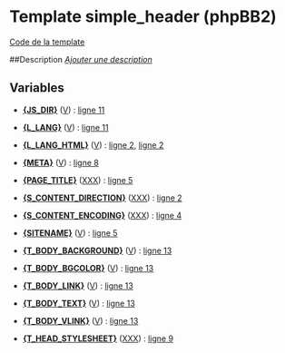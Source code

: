 # Template simple_header (phpBB2)

[Code de la template](../../subsilver/simple_header.tpl)

##Description
[*Ajouter une description*](https://fa-tvars.appspot.com/tpl/subsilver/simple_header)

## Variables

* [__{JS_DIR}__](https://github.com/Etana/template.list/blob/master/var/JS_DIR.md#readme) ([V](https://fa-tvars.appspot.com/var/JS_DIR)) : [ligne 11](../tpl/src/subsilver/simple_header.tpl#L11)

* [__{L_LANG}__](https://github.com/Etana/template.list/blob/master/var/L_LANG.md#readme) ([V](https://fa-tvars.appspot.com/var/L_LANG)) : [ligne 11](../tpl/src/subsilver/simple_header.tpl#L11)

* [__{L_LANG_HTML}__](https://github.com/Etana/template.list/blob/master/var/L_LANG_HTML.md#readme) ([V](https://fa-tvars.appspot.com/var/L_LANG_HTML)) : [ligne 2](../tpl/src/subsilver/simple_header.tpl#L2), [ligne 2](../tpl/src/subsilver/simple_header.tpl#L2)

* [__{META}__](https://github.com/Etana/template.list/blob/master/var/META.md#readme) ([V](https://fa-tvars.appspot.com/var/META)) : [ligne 8](../tpl/src/subsilver/simple_header.tpl#L8)

* [__{PAGE_TITLE}__](https://github.com/Etana/template.list/blob/master/var/PAGE_TITLE.md#readme) ([XXX](https://fa-tvars.appspot.com/var/PAGE_TITLE)) : [ligne 5](../tpl/src/subsilver/simple_header.tpl#L5)

* [__{S_CONTENT_DIRECTION}__](https://github.com/Etana/template.list/blob/master/var/S_CONTENT_DIRECTION.md#readme) ([XXX](https://fa-tvars.appspot.com/var/S_CONTENT_DIRECTION)) : [ligne 2](../tpl/src/subsilver/simple_header.tpl#L2)

* [__{S_CONTENT_ENCODING}__](https://github.com/Etana/template.list/blob/master/var/S_CONTENT_ENCODING.md#readme) ([XXX](https://fa-tvars.appspot.com/var/S_CONTENT_ENCODING)) : [ligne 4](../tpl/src/subsilver/simple_header.tpl#L4)

* [__{SITENAME}__](https://github.com/Etana/template.list/blob/master/var/SITENAME.md#readme) ([V](https://fa-tvars.appspot.com/var/SITENAME)) : [ligne 5](../tpl/src/subsilver/simple_header.tpl#L5)

* [__{T_BODY_BACKGROUND}__](https://github.com/Etana/template.list/blob/master/var/T_BODY_BACKGROUND.md#readme) ([V](https://fa-tvars.appspot.com/var/T_BODY_BACKGROUND)) : [ligne 13](../tpl/src/subsilver/simple_header.tpl#L13)

* [__{T_BODY_BGCOLOR}__](https://github.com/Etana/template.list/blob/master/var/T_BODY_BGCOLOR.md#readme) ([V](https://fa-tvars.appspot.com/var/T_BODY_BGCOLOR)) : [ligne 13](../tpl/src/subsilver/simple_header.tpl#L13)

* [__{T_BODY_LINK}__](https://github.com/Etana/template.list/blob/master/var/T_BODY_LINK.md#readme) ([V](https://fa-tvars.appspot.com/var/T_BODY_LINK)) : [ligne 13](../tpl/src/subsilver/simple_header.tpl#L13)

* [__{T_BODY_TEXT}__](https://github.com/Etana/template.list/blob/master/var/T_BODY_TEXT.md#readme) ([V](https://fa-tvars.appspot.com/var/T_BODY_TEXT)) : [ligne 13](../tpl/src/subsilver/simple_header.tpl#L13)

* [__{T_BODY_VLINK}__](https://github.com/Etana/template.list/blob/master/var/T_BODY_VLINK.md#readme) ([V](https://fa-tvars.appspot.com/var/T_BODY_VLINK)) : [ligne 13](../tpl/src/subsilver/simple_header.tpl#L13)

* [__{T_HEAD_STYLESHEET}__](https://github.com/Etana/template.list/blob/master/var/T_HEAD_STYLESHEET.md#readme) ([XXX](https://fa-tvars.appspot.com/var/T_HEAD_STYLESHEET)) : [ligne 9](../tpl/src/subsilver/simple_header.tpl#L9)